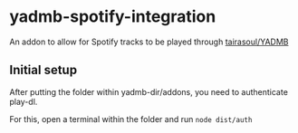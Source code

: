 # yadmb-spotify-integration

An addon to allow for Spotify tracks to be played through [tairasoul/YADMB](https://github.com/tairasoul/YADMB)

## Initial setup

After putting the folder within yadmb-dir/addons, you need to authenticate play-dl.

For this, open a terminal within the folder and run `node dist/auth`